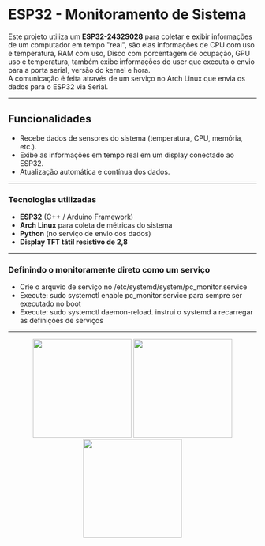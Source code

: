 # ESP32 - Monitoramento de Sistema

Este projeto utiliza um **ESP32-2432S028** para coletar e exibir informações de um computador em tempo "real", são elas informações de CPU com uso e temperatura, RAM com uso, Disco com porcentagem de ocupação, GPU uso e temperatura, também exibe informações do user que executa o envio para a porta serial, versão do kernel e hora.  
A comunicação é feita através de um serviço no Arch Linux que envia os dados para o ESP32 via Serial.

---

## Funcionalidades
- Recebe dados de sensores do sistema (temperatura, CPU, memória, etc.).
- Exibe as informações em tempo real em um display conectado ao ESP32.
- Atualização automática e contínua dos dados.

---

### Tecnologias utilizadas
- **ESP32** (C++ / Arduino Framework)  
- **Arch Linux** para coleta de métricas do sistema  
- **Python** (no serviço de envio dos dados)  
- **Display TFT tátil resistivo de 2,8** 
 
 ---

### Definindo o monitoramente direto como um serviço

- Crie o arquvio de serviço no /etc/systemd/system/pc_monitor.service
- Execute: sudo systemctl enable pc_monitor.service para sempre ser executado no boot
- Execute: sudo systemctl daemon-reload. instrui o systemd a recarregar as definições de serviços

---
<p align="center">
  <img src="https://github.com/user-attachments/assets/721d5838-d09c-4551-a712-3942413bd957" width="200"/>
  <img src="https://github.com/user-attachments/assets/97a8231f-3ee7-4eca-8d3f-cfb7436db9ce" width="200"/>
  <img src="https://github.com/user-attachments/assets/56ee2c20-4158-4fc4-95a8-1f5d552de44c" width="200"/>
</p>

